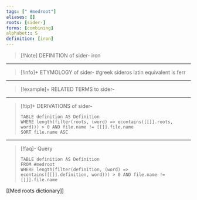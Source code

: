 ```yaml
---
tags: [" #medroot"]
aliases: []
roots: [sider-]
forms: [combining]
alphabet:: S
definition: [iron]
---
```

>[!Note] DEFINITION of sider-
>iron
_____
>[!info]+ ETYMOLOGY of sider-
>#greek sideros
>latin equivalent is ferr
_____
>[!example]+ RELATED TERMS to sider-
>
_____
>[!tip]+ DERIVATIONS of sider-
>```dataview
>TABLE definition AS Definition 
>WHERE length(filter(roots, (word) => econtains([[]].roots, word))) > 0 AND file.name != [[]].file.name
>SORT file.name ASC
>```
___
>[!faq]- Query
>```dataview
>TABLE definition AS Definition
>FROM #medroot
>WHERE length(filter(definition, (word) => econtains([[]].definition, word))) > 0 AND file.name != [[]].file.name
>```

[[Med roots dictionary]]
